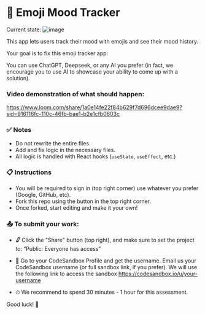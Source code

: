 # 🧠 Emoji Mood Tracker

Current state:
![image](https://github.com/user-attachments/assets/eba6f603-e550-43fb-ba4d-535614ce5c43)

This app lets users track their mood with emojis and see their mood history.

Your goal is to fix this emoji tracker app:

You can use ChatGPT, Deepseek, or any AI you prefer (in fact, we encourage you to use AI to showcase your ability to come up with a solution).

### Video demonstration of what should happen:

https://www.loom.com/share/1a0e14fe22f84b629f7d696dcee9dae9?sid=916116fc-110c-46fb-bae1-b2e1cfb0603c

### ✅ Notes

- Do not rewrite the entire files.
- Add and fix logic in the necessary files.
- All logic is handled with React hooks (`useState`, `useEffect`, etc.)

### 📋 Instructions

- You will be required to sign in (top right corner) use whatever you prefer (Google, GitHub, etc).
- Fork this repo using the button in the top right corner.
- Once forked, start editing and make it your own!

### 📤 To submit your work:

- 🔓 Click the "Share" button (top right), and make sure to set the project to:
  “Public: Everyone has access”

- 👤 Go to your CodeSandbox Profile and get the username.
  Email us your CodeSandbox username (or full sandbox link, if you prefer).
  We will use the following link to access the sandbox
  https://codesandbox.io/u/your-username

- ⏱ We recommend to spend 30 minutes - 1 hour for this assessment.

Good luck! 🚀
